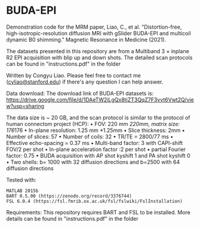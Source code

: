 # BUDA-EPI

Demonstration code for the MRM paper, Liao, C., et al. "Distortion-free, high-isotropic-resolution diffusion MRI with gSlider BUDA-EPI and multicoil dynamic B0 shimming." Magnetic Resonance in Medicine (2021).

The datasets presented in this repository are from a Multiband 3 × inplane R2 EPI acquisition with blip up and down shots. The detailed scan protocols can be found in "instructions.pdf" in the folder

Written by Congyu Liao. Please feel free to contact me (cyliao@stanford.edu) if there's any question I can help answer.

Data download:
The download link of BUDA-EPI datasets is: https://drive.google.com/file/d/1DAeTW2iLgQx8tjZT3QqZ7F3vvt6Vwt2Q/view?usp=sharing

The data size is ~ 20 GB, and the scan protocol is similar to the protocol of human connectom project (HCP):
•	FOV: 220 mm *220mm, matrix size: 176*176
•	In-plane resolution: 1.25 mm *1.25mm
•	Slice thickness: 2mm
•	Number of slices: 57
•	Number of coils: 32
•	TR/TE = 2800/77 ms
•	Effective echo-spacing = 0.37 ms
•	Multi-band factor: 3 with CAPI-shift FOV/2 per shot
•	In-plane acceleration factor :2 per shot
•	partial Fourier factor: 0.75
•	BUDA acquisition with AP shot kyshift 1 and PA shot kyshift 0
•	Two shells: b= 1000 with 32 diffusion directions and b=2500 with 64 diffusion directions

Tested with:

    MATLAB 2015b
    BART 0.5.00 (https://zenodo.org/record/3376744)
    FSL 6.0.4 (https://fsl.fmrib.ox.ac.uk/fsl/fslwiki/FslInstallation)

Requirements:
    This repository requires BART and FSL to be installed. More details can be found in "instructions.pdf" in the folder
    
    



